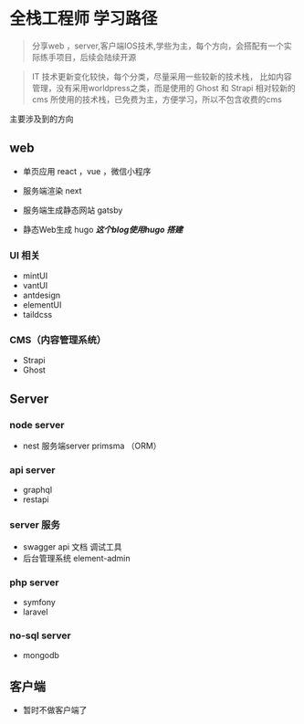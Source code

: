 # 全栈工程师 学习路径


>分享web ，server,客户端IOS技术,学些为主，每个方向，会搭配有一个实际练手项目，后续会陆续开源


>IT 技术更新变化较快，每个分类，尽量采用一些较新的技术栈，
比如内容管理，没有采用worldpress之类，而是使用的 Ghost 和 Strapi 相对较新的cms 
所使用的技术栈，已免费为主，方便学习，所以不包含收费的cms

主要涉及到的方向

## web   
- 单页应用 react ，vue ，微信小程序    

- 服务端渲染  next 

- 服务端生成静态网站   gatsby 
 
- 静态Web生成     hugo  ***这个blog使用hugo 搭建***

### UI 相关
- mintUI 
- vantUI
- antdesign
- elementUI
- taildcss

### CMS（内容管理系统）

- Strapi
- Ghost


## Server

### node server

- nest 服务端server  primsma （ORM） 


### api server 

- graphql 
- restapi

### server 服务

- swagger api 文档 调试工具
- 后台管理系统    element-admin    

### php server 

- symfony 
- laravel  


<!-- 
 
### pytho server 

- fastapi 

-->

<!-- 
 
### golang server 

- Gin + gorm(ORM) 

-->


### no-sql server 


- mongodb


## 客户端    

-  暂时不做客户端了
 
